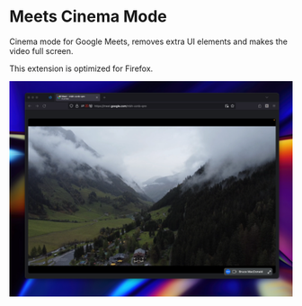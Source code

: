 # Meets Cinema Mode

Cinema mode for Google Meets, removes extra UI elements and makes the video full screen.

This extension is optimized for Firefox.

![screenshot](screenshots/after.png)

